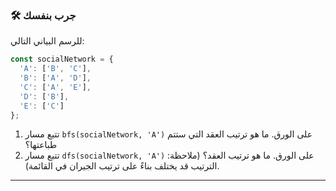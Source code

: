 ### 🛠️ جرب بنفسك
للرسم البياني التالي:
```javascript
const socialNetwork = {
  'A': ['B', 'C'],
  'B': ['A', 'D'],
  'C': ['A', 'E'],
  'D': ['B'],
  'E': ['C']
};
```
1.  تتبع مسار `bfs(socialNetwork, 'A')` على الورق. ما هو ترتيب العقد التي ستتم طباعتها؟
2.  تتبع مسار `dfs(socialNetwork, 'A')` على الورق. ما هو ترتيب العقد؟ (ملاحظة: الترتيب قد يختلف بناءً على ترتيب الجيران في القائمة).

---